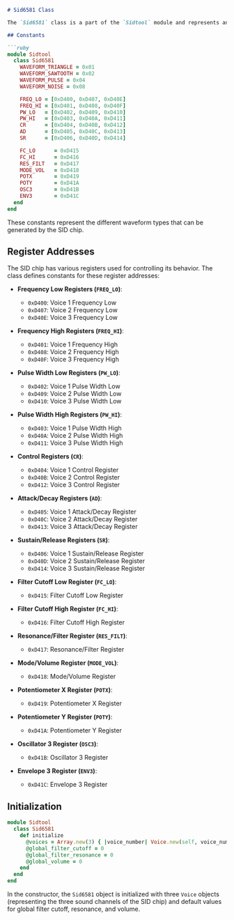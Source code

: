 ```markdown
# Sid6581 Class

The `Sid6581` class is a part of the `Sidtool` module and represents an emulator for the MOS Technology 6581 SID (Sound Interface Device) chip. This class emulates the functionality of the SID chip, which was used in the Commodore 64 and other vintage computers for generating sound and music.

## Constants

```ruby
module Sidtool
  class Sid6581
    WAVEFORM_TRIANGLE = 0x01
    WAVEFORM_SAWTOOTH = 0x02
    WAVEFORM_PULSE = 0x04
    WAVEFORM_NOISE = 0x08

    FREQ_LO = [0xD400, 0xD407, 0xD40E]
    FREQ_HI = [0xD401, 0xD408, 0xD40F]
    PW_LO   = [0xD402, 0xD409, 0xD410]
    PW_HI   = [0xD403, 0xD40A, 0xD411]
    CR      = [0xD404, 0xD40B, 0xD412]
    AD      = [0xD405, 0xD40C, 0xD413]
    SR      = [0xD406, 0xD40D, 0xD414]

    FC_LO      = 0xD415
    FC_HI      = 0xD416
    RES_FILT   = 0xD417
    MODE_VOL   = 0xD418
    POTX       = 0xD419
    POTY       = 0xD41A
    OSC3       = 0xD41B
    ENV3       = 0xD41C
  end
end
```

These constants represent the different waveform types that can be generated by the SID chip.

## Register Addresses

The SID chip has various registers used for controlling its behavior. The class defines constants for these register addresses:

- **Frequency Low Registers (`FREQ_LO`)**:
  - `0xD400`: Voice 1 Frequency Low
  - `0xD407`: Voice 2 Frequency Low
  - `0xD40E`: Voice 3 Frequency Low

- **Frequency High Registers (`FREQ_HI`)**:
  - `0xD401`: Voice 1 Frequency High
  - `0xD408`: Voice 2 Frequency High
  - `0xD40F`: Voice 3 Frequency High

- **Pulse Width Low Registers (`PW_LO`)**:
  - `0xD402`: Voice 1 Pulse Width Low
  - `0xD409`: Voice 2 Pulse Width Low
  - `0xD410`: Voice 3 Pulse Width Low

- **Pulse Width High Registers (`PW_HI`)**:
  - `0xD403`: Voice 1 Pulse Width High
  - `0xD40A`: Voice 2 Pulse Width High
  - `0xD411`: Voice 3 Pulse Width High

- **Control Registers (`CR`)**:
  - `0xD404`: Voice 1 Control Register
  - `0xD40B`: Voice 2 Control Register
  - `0xD412`: Voice 3 Control Register

- **Attack/Decay Registers (`AD`)**:
  - `0xD405`: Voice 1 Attack/Decay Register
  - `0xD40C`: Voice 2 Attack/Decay Register
  - `0xD413`: Voice 3 Attack/Decay Register

- **Sustain/Release Registers (`SR`)**:
  - `0xD406`: Voice 1 Sustain/Release Register
  - `0xD40D`: Voice 2 Sustain/Release Register
  - `0xD414`: Voice 3 Sustain/Release Register

- **Filter Cutoff Low Register (`FC_LO`)**:
  - `0xD415`: Filter Cutoff Low Register

- **Filter Cutoff High Register (`FC_HI`)**:
  - `0xD416`: Filter Cutoff High Register

- **Resonance/Filter Register (`RES_FILT`)**:
  - `0xD417`: Resonance/Filter Register

- **Mode/Volume Register (`MODE_VOL`)**:
  - `0xD418`: Mode/Volume Register

- **Potentiometer X Register (`POTX`)**:
  - `0xD419`: Potentiometer X Register

- **Potentiometer Y Register (`POTY`)**:
  - `0xD41A`: Potentiometer Y Register

- **Oscillator 3 Register (`OSC3`)**:
  - `0xD41B`: Oscillator 3 Register

- **Envelope 3 Register (`ENV3`)**:
  - `0xD41C`: Envelope 3 Register

## Initialization

```ruby
module Sidtool
  class Sid6581
    def initialize
      @voices = Array.new(3) { |voice_number| Voice.new(self, voice_number) }
      @global_filter_cutoff = 0
      @global_filter_resonance = 0
      @global_volume = 0
    end
  end
end
```

In the constructor, the `Sid6581` object is initialized with three `Voice` objects (representing the three sound channels of the SID chip) and default values for global filter cutoff, resonance, and volume.
